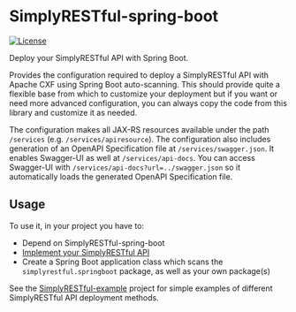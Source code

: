 # SimplyRESTful-spring-boot
[![License](https://img.shields.io/badge/License-Apache%202.0-blue.svg?style=plastic)](https://opensource.org/licenses/Apache-2.0)

Deploy your SimplyRESTful API with Spring Boot.

Provides the configuration required to deploy a SimplyRESTful API with Apache CXF using Spring Boot auto-scanning. This should provide quite a flexible base from which to customize your deployment but if you want or need more advanced configuration, you can always copy the code from this library and customize it as needed. 

The configuration makes all JAX-RS resources available under the path `/services` (e.g. `/services/apiresource`). The configuration also includes generation of an OpenAPI Specification file at `/services/swagger.json`. It enables Swagger-UI as well at `/services/api-docs`. You can access Swagger-UI with `/services/api-docs?url=../swagger.json` so it automatically loads the generated OpenAPI Specification file.

## Usage
To use it, in your project you have to: 
* Depend on SimplyRESTful-spring-boot
* [Implement your SimplyRESTful API](https://github.com/arucard21/SimplyRESTful#usage)
* Create a Spring Boot application class which scans the `simplyrestful.springboot` package, as well as your own package(s)

See the [SimplyRESTful-example](https://github.com/arucard21/SimplyRESTful-example) project for simple examples of different SimplyRESTful API deployment methods.
